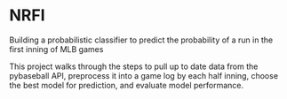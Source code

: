 # NRFI
Building a probabilistic classifier to predict the probability of a run in the first inning of MLB games

This project walks through the steps to pull up to date data from the pybaseball API, preprocess it into a game log by each half inning, choose the best model for prediction, and evaluate model performance. 
